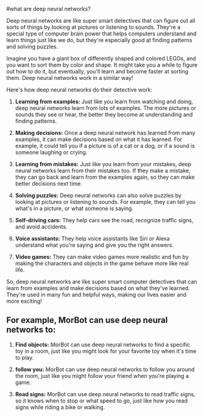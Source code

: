 #what are deep neural networks?

Deep neural networks are like super smart detectives that can figure out all sorts of things by looking at pictures or listening to sounds. They're a special type of computer brain power that helps computers understand and learn things just like we do, but they're especially good at finding patterns and solving puzzles.

Imagine you have a giant box of differently shaped and colored LEGOs, and you want to sort them by color and shape. It might take you a while to figure out how to do it, but eventually, you'll learn and become faster at sorting them. Deep neural networks work in a similar way!

Here's how deep neural networks do their detective work:

1. **Learning from examples:** Just like you learn from watching and doing, deep neural networks learn from lots of examples. The more pictures or sounds they see or hear, the better they become at understanding and finding patterns.

2. **Making decisions:** Once a deep neural network has learned from many examples, it can make decisions based on what it has learned. For example, it could tell you if a picture is of a cat or a dog, or if a sound is someone laughing or crying.

3. **Learning from mistakes:** Just like you learn from your mistakes, deep neural networks learn from their mistakes too. If they make a mistake, they can go back and learn from the examples again, so they can make better decisions next time.

4. **Solving puzzles:** Deep neural networks can also solve puzzles by looking at pictures or listening to sounds. For example, they can tell you what's in a picture, or what someone is saying.

5. **Self-driving cars:** They help cars see the road, recognize traffic signs, and avoid accidents.

6. **Voice assistants:** They help voice assistants like Siri or Alexa understand what you're saying and give you the right answers.

7. **Video games:** They can make video games more realistic and fun by making the characters and objects in the game behave more like real life.

So, deep neural networks are like super smart computer detectives that can learn from examples and make decisions based on what they've learned. They're used in many fun and helpful ways, making our lives easier and more exciting!

## For example, MorBot can use deep neural networks to:

1. **Find objects:** MorBot can use deep neural networks to find a specific toy in a room, just like you might look for your favorite toy when it's time to play.

2. **follow you:** MorBot can use deep neural networks to follow you around the room, just like you might follow your friend when you're playing a game.

3. **Read signs:** MorBot can use deep neural networks to read traffic signs, so it knows when to stop or what speed to go, just like how you read signs while riding a bike or walking.

